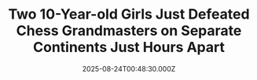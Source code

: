 ---
title: "Two 10-Year-old Girls Just Defeated Chess Grandmasters on Separate Continents Just Hours Apart"
date: 2025-08-24T00:48:30.000Z
category: Human Kindness
externalLink: "https://www.goodnewsnetwork.org/two-10-year-old-girls-defeat-chess-grandmasters-on-separate-continents-just-hours-apart/"
image: ""
excerpt: "Two ten-year-old girls have recently conquered one of the world’s oldest board games, taking down two grandmasters in chess, men considered to be the kings of the sport. It all started at the 2025 British Chess Championships in Liverpool, England earlier this month. London’s Bodhana Sivanandan (10 years, 5 months, 3 days) beat 60-year old […] The post Two 10-Year-old…"
---